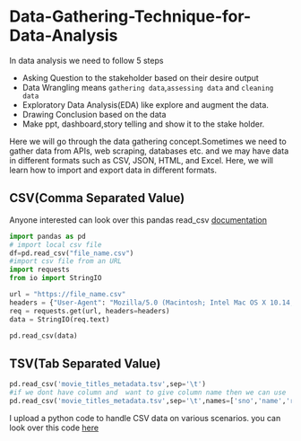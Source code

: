 # Data-Gathering-Technique-for-Data-Analysis

In data analysis we need to follow 5 steps 
- Asking Question to the stakeholder based on their desire output
- Data Wrangling means `gathering data`,`assessing data` and `cleaning data`
- Exploratory Data Analysis(EDA) like explore and augment the data.
- Drawing Conclusion based on the data
- Make ppt, dashboard,story telling and show it to the stake holder.

Here we will go through the data gathering concept.Sometimes we need to gather data from APIs, web scraping, databases etc. and we may have data in different formats such as CSV, JSON, HTML, and Excel. Here, we will learn how to import and export data in different formats.
## CSV(Comma Separated Value) 
Anyone interested can look over this pandas read_csv [documentation](https://pandas.pydata.org/docs/reference/api/pandas.read_csv.html)
```python
import pandas as pd
# import local csv file
df=pd.read_csv("file_name.csv")
#import csv file from an URL
import requests
from io import StringIO

url = "https://file_name.csv"
headers = {"User-Agent": "Mozilla/5.0 (Macintosh; Intel Mac OS X 10.14; rv:66.0) Gecko/20100101 Firefox/66.0"}
req = requests.get(url, headers=headers)
data = StringIO(req.text)

pd.read_csv(data)


```
## TSV(Tab Separated Value)
```python
pd.read_csv('movie_titles_metadata.tsv',sep='\t') 
#if we dont have column and  want to give column name then we can use 
pd.read_csv('movie_titles_metadata.tsv',sep='\t',names=['sno','name','release_year','rating','votes','genres'])

```
I upload a python code to handle CSV data on various scenarios. you can look over this code [here](working-with-csv.ipynb)

